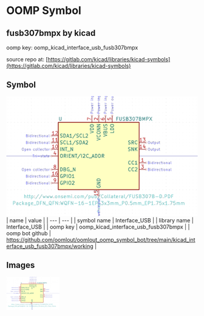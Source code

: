 # OOMP Symbol  
## fusb307bmpx  by kicad  
  
oomp key: oomp_kicad_interface_usb_fusb307bmpx  
  
source repo at: [https://gitlab.com/kicad/libraries/kicad-symbols](https://gitlab.com/kicad/libraries/kicad-symbols)  
## Symbol  
  
[![working.png](working_600.png)](working.png)  
| name | value | 
| --- | --- | 
| symbol name | Interface_USB | 
| library name | Interface_USB | 
| oomp key | oomp_kicad_interface_usb_fusb307bmpx | 
| oomp bot github | https://github.com/oomlout/oomlout_oomp_symbol_bot/tree/main/kicad_interface_usb_fusb307bmpx/working | 
## Images  
  
[![working.png](working_140.png)](working.png)  
